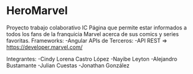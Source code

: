 # HeroMarvel
Proyecto trabajo colaborativo IC
Página que permite estar informados a todos los fans de la franquicia Marvel acerca de sus comics y series favoritas.
Frameworks:
-Angular
APIs de Terceros:
-API REST => https://developer.marvel.com/

Integrantes:
-Cindy Lorena Castro López
-Nayibe Leyton
-Alejandro Bustamante
-Julian Cuestas
-Jonathan González